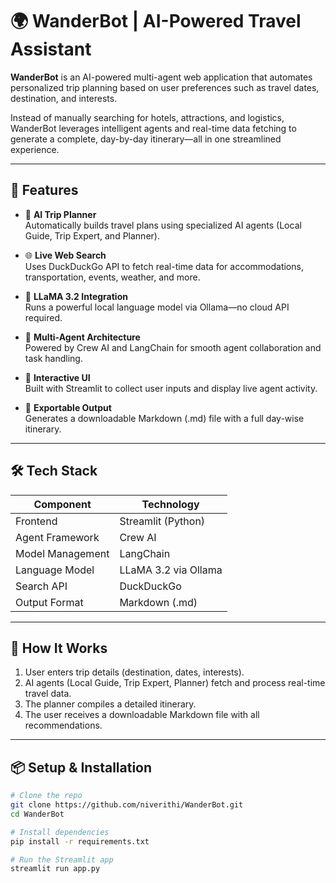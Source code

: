 # 🌍 WanderBot | AI-Powered Travel Assistant

**WanderBot** is an AI-powered multi-agent web application that automates personalized trip planning based on user preferences such as travel dates, destination, and interests.

Instead of manually searching for hotels, attractions, and logistics, WanderBot leverages intelligent agents and real-time data fetching to generate a complete, day-by-day itinerary—all in one streamlined experience.

---

## 🚀 Features

- 🤖 **AI Trip Planner**  
  Automatically builds travel plans using specialized AI agents (Local Guide, Trip Expert, and Planner).

- 🌐 **Live Web Search**  
  Uses DuckDuckGo API to fetch real-time data for accommodations, transportation, events, weather, and more.

- 🧠 **LLaMA 3.2 Integration**  
  Runs a powerful local language model via Ollama—no cloud API required.

- 🧩 **Multi-Agent Architecture**  
  Powered by Crew AI and LangChain for smooth agent collaboration and task handling.

- 📅 **Interactive UI**  
  Built with Streamlit to collect user inputs and display live agent activity.

- 📂 **Exportable Output**  
  Generates a downloadable Markdown (.md) file with a full day-wise itinerary.

---

## 🛠️ Tech Stack

| Component            | Technology             |
|---------------------|------------------------|
| Frontend            | Streamlit (Python)     |
| Agent Framework     | Crew AI                |
| Model Management    | LangChain              |
| Language Model      | LLaMA 3.2 via Ollama   |
| Search API          | DuckDuckGo             |
| Output Format       | Markdown (.md)         |

---


## 🧠 How It Works

1. User enters trip details (destination, dates, interests).
2. AI agents (Local Guide, Trip Expert, Planner) fetch and process real-time travel data.
3. The planner compiles a detailed itinerary.
4. The user receives a downloadable Markdown file with all recommendations.

---

## 📦 Setup & Installation

```bash
# Clone the repo
git clone https://github.com/niverithi/WanderBot.git
cd WanderBot

# Install dependencies
pip install -r requirements.txt

# Run the Streamlit app
streamlit run app.py
